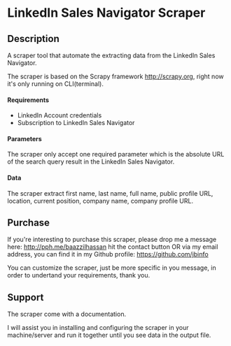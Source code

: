 # LinkedIn Sales Navigator Scraper

## Description
A scraper tool that automate the extracting data from the LinkedIn Sales Navigator.

The scraper is based on the Scrapy framework http://scrapy.org, right now it's only running on CLI(terminal).

#### Requirements
* LinkedIn Account credentials
* Subscription to LinkedIn Sales Navigator

#### Parameters
The scraper only accept one required parameter which is the absolute URL of the search query result in the LinkedIn Sales Navigator.

#### Data
The scraper extract first name, last name, full name, public profile URL, location, current position, company name, company profile URL.

## Purchase
If you're interesting to purchase this scraper, please drop me a message here: http://pph.me/baazzilhassan hit the contact button OR via my email address, you can find it in my Github profile: https://github.com/jbinfo

You can customize the scraper, just be more specific in you message, in order to undertand your requirements, thank you.

## Support
The scraper come with a documentation.

I will assist you in installing and configuring the scraper in your machine/server and run it together until you see data in the output file.

